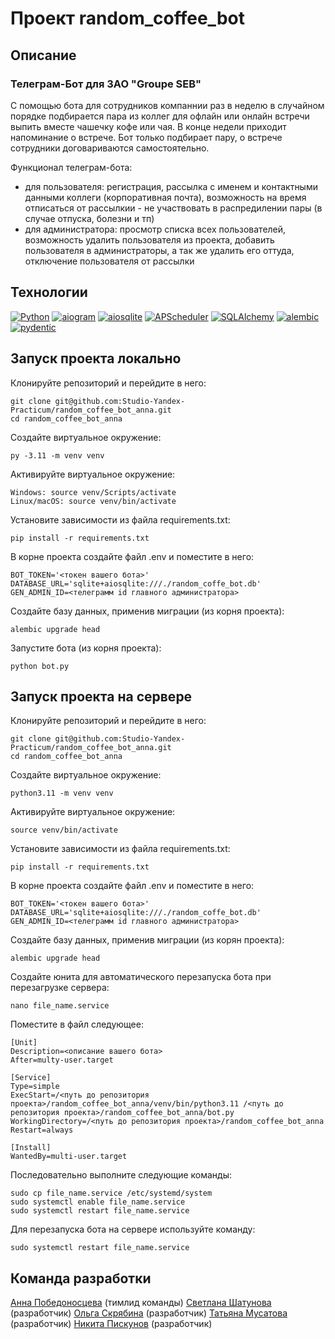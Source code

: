# Проект random_coffee_bot

## Описание

### Телеграм-Бот для ЗАО "Groupe SEB" ###
С помощью бота для сотрудников компаннии раз в неделю в случайном порядке подбирается пара из коллег для офлайн или онлайн встречи выпить вместе чашечку кофе или чая. В конце недели приходит напоминание о встрече. Бот только подбирает пару, о встрече сотрудники договариваются самостоятельно.

Функционал телеграм-бота:
- для пользователя: регистрация, рассылка с именем и контактными данными коллеги (корпоративная почта), возможность на время отписаться от рассылкии -  не участвовать в распредилении пары (в случае отпуска, болезни и тп) 
- для администратора: просмотр списка всех пользователей, возможность удалить пользователя из проекта, добавить пользователя в администраторы, а так же удалить его оттуда, отключение пользователя от рассылки

## Технологии
[![Python](https://img.shields.io/badge/python-3.11-blue?logo=python)](https://www.python.org/)
[![aiogram](https://img.shields.io/badge/aiogram-3.4-blue)](https://docs.aiogram.dev/en/latest/)
[![aiosqlite](https://img.shields.io/badge/aiosqlite-blue)](https://pypi.org/project/aiosqlite/)
[![APScheduler](https://img.shields.io/badge/APScheduler-blue)](https://docs-python.ru/packages/modul-apscheduler-python/)
[![SQLAlchemy](https://img.shields.io/badge/SQLAlchemy-blue)](https://github.com/sqlalchemy/sqlalchemy)
[![alembic](https://img.shields.io/badge/alembic-blue)](https://alembic.sqlalchemy.org/en/latest/)
[![pydentic](https://img.shields.io/badge/pydentic-blue)](https://pydantic-docs.helpmanual.io/)


## Запуск проекта локально

Клонируйте репозиторий и перейдите в него:

```
git clone git@github.com:Studio-Yandex-Practicum/random_coffee_bot_anna.git
cd random_coffee_bot_anna
```

Создайте виртуальное окружение:
```
py -3.11 -m venv venv
```
Активируйте виртуальное окружение:
```
Windows: source venv/Scripts/activate
Linux/macOS: source venv/bin/activate
```
Установите зависимости из файла requirements.txt:
```
pip install -r requirements.txt
```
В корне проекта создайте файл .env и поместите в него:
```
BOT_TOKEN='<токен вашего бота>'
DATABASE_URL='sqlite+aiosqlite:///./random_coffe_bot.db'
GEN_ADMIN_ID=<телеграмм id главного администратора>
```
Создайте базу данных, применив миграции (из корня проекта):
```
alembic upgrade head
```
Запустите бота (из корня проекта):
```
python bot.py
```
## Запуск проекта на сервере
Клонируйте репозиторий и перейдите в него:
```
git clone git@github.com:Studio-Yandex-Practicum/random_coffee_bot_anna.git
cd random_coffee_bot_anna
```
Создайте виртуальное окружение:
```
python3.11 -m venv venv
```
Активируйте виртуальное окружение:
```
source venv/bin/activate
```
Установите зависимости из файла requirements.txt:
```
pip install -r requirements.txt
```
В корне проекта создайте файл .env и поместите в него:
```
BOT_TOKEN='<токен вашего бота>'
DATABASE_URL='sqlite+aiosqlite:///./random_coffe_bot.db'
GEN_ADMIN_ID=<телеграмм id главного администратора>
```
Создайте базу данных, применив миграции (из корян проекта):
```
alembic upgrade head
```
Создайте юнита для автоматического перезапуска бота при перезагрузке сервера:
```
nano file_name.service
```
Поместите в файл следующее:
```
[Unit]
Description=<описание вашего бота>
After=multy-user.target

[Service]
Type=simple
ExecStart=/<путь до репозитория проекта>/random_coffee_bot_anna/venv/bin/python3.11 /<путь до репозитория проекта>/random_coffee_bot_anna/bot.py
WorkingDirectory=/<путь до репозитория проекта>/random_coffee_bot_anna
Restart=always

[Install]
WantedBy=multi-user.target
```
Последовательно выполните следующие команды:
```
sudo cp file_name.service /etc/systemd/system
sudo systemctl enable file_name.service
sudo systemctl restart file_name.service
```
Для перезапуска бота на сервере используйте команду:
```
sudo systemctl restart file_name.service
```
## Команда разработки

[Анна Победоносцева](https://github.com/ZebraHr) (тимлид команды)
[Светлана Шатунова](https://github.com/SvShatunova) (разработчик)
[Ольга Скрябина](https://github.com/ibonish) (разработчик)
[Татьяна Мусатова](https://github.com/Tatiana314) (разработчик)
[Никита Пискунов](https://github.com/Nikitkosss) (разработчик)